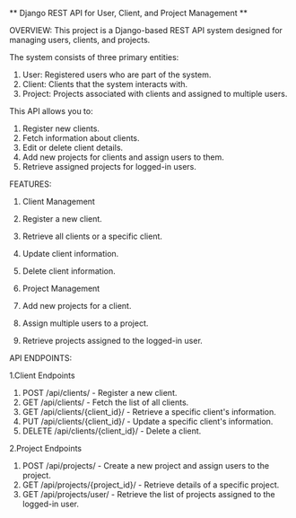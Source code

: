 ** Django REST API for User, Client, and Project Management **

OVERVIEW:
  This project is a Django-based REST API system designed for managing users, clients, and projects.
  
  The system consists of three primary entities:
  1. User: Registered users who are part of the system.
  2. Client: Clients that the system interacts with.
  3. Project: Projects associated with clients and assigned to multiple users.
     
  This API allows you to:
  1. Register new clients.
  2. Fetch information about clients.
  3. Edit or delete client details.
  4. Add new projects for clients and assign users to them.
  5. Retrieve assigned projects for logged-in users.

FEATURES:
1. Client Management

  1. Register a new client.
  2. Retrieve all clients or a specific client.
  3. Update client information.
  4. Delete client information.
  
2. Project Management

  1. Add new projects for a client.
  2. Assign multiple users to a project.
  3. Retrieve projects assigned to the logged-in user.

API ENDPOINTS:

1.Client Endpoints
  1. POST /api/clients/ - Register a new client.
  2. GET /api/clients/ - Fetch the list of all clients.
  3. GET /api/clients/{client_id}/ - Retrieve a specific client's information.
  4. PUT /api/clients/{client_id}/ - Update a specific client's information.
  5. DELETE /api/clients/{client_id}/ - Delete a client.

2.Project Endpoints
  1. POST /api/projects/ - Create a new project and assign users to the project.
  2. GET /api/projects/{project_id}/ - Retrieve details of a specific project.
  3. GET /api/projects/user/ - Retrieve the list of projects assigned to the logged-in user.


  
